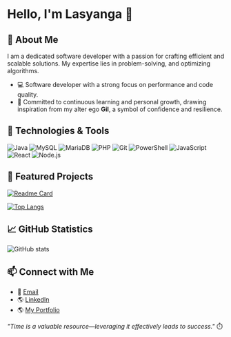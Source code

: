 # Hello, I'm Lasyanga 👋

## 🚀 About Me
I am a dedicated software developer with a passion for crafting efficient and scalable solutions. My expertise lies in problem-solving, and optimizing algorithms.

- 💻 Software developer with a strong focus on performance and code quality.
- 🧠 Committed to continuous learning and personal growth, drawing inspiration from my alter ego **Gil**, a symbol of confidence and resilience.

## 🔧 Technologies & Tools
![Java](https://img.shields.io/badge/-Java-007396?style=for-the-badge&logo=java&logoColor=white)
![MySQL](https://img.shields.io/badge/-MySQL-4479A1?style=for-the-badge&logo=mysql&logoColor=white)
![MariaDB](https://img.shields.io/badge/-MariaDB-003545?style=for-the-badge&logo=mariadb&logoColor=white)
![PHP](https://img.shields.io/badge/-PHP-777BB4?style=for-the-badge&logo=php&logoColor=white)
![Git](https://img.shields.io/badge/-Git-F05032?style=for-the-badge&logo=git&logoColor=white)
![PowerShell](https://img.shields.io/badge/-PowerShell-5391FE?style=for-the-badge&logo=powershell&logoColor=white)
![JavaScript](https://img.shields.io/badge/-JavaScript-F7DF1E?style=for-the-badge&logo=javascript&logoColor=black)
![React](https://img.shields.io/badge/-React-61DAFB?style=for-the-badge&logo=react&logoColor=black)
![Node.js](https://img.shields.io/badge/-Node.js-339933?style=for-the-badge&logo=node.js&logoColor=white)

## 📌 Featured Projects
[![Readme Card](https://github-readme-stats.vercel.app/api/pin/?username=Lasyanga&repo=Number-System-Conversion-java&theme=radical)](https://github.com/Lasyanga/your-repo-name)

[![Top Langs](https://github-readme-stats.vercel.app/api/top-langs/?username=Lasyanga&layout=compact&theme=radical)](https://github.com/Lasyanga)

## 📈 GitHub Statistics
![GitHub stats](https://github-readme-stats.vercel.app/api?username=Lasyanga&show_icons=true&theme=radical)

## 📫 Connect with Me
- 📧 [Email](herminigildojrquiano@gmail.com)
- 🌎 [LinkedIn](www.linkedin.com/in/herminigildo-jr-quiano-1755421bb)
- 🌎 [My Portfolio](https://lasyanga-porfolio.netlify.app/)

_"Time is a valuable resource—leveraging it effectively leads to success."_ ⏱️
